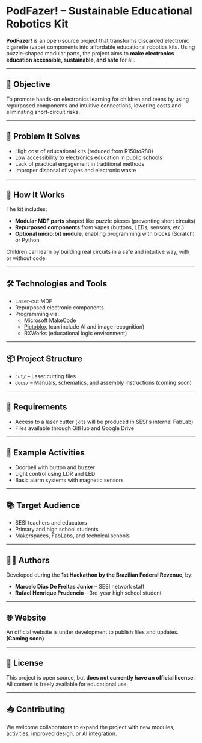# PodFazer! – Sustainable Educational Robotics Kit

**PodFazer!** is an open-source project that transforms discarded electronic cigarette (vape) components into affordable educational robotics kits. Using puzzle-shaped modular parts, the project aims to **make electronics education accessible, sustainable, and safe** for all.

---

## 🚀 Objective

To promote hands-on electronics learning for children and teens by using repurposed components and intuitive connections, lowering costs and eliminating short-circuit risks.

---

## 🎯 Problem It Solves

- High cost of educational kits (reduced from R$150 to R$80)
- Low accessibility to electronics education in public schools
- Lack of practical engagement in traditional methods
- Improper disposal of vapes and electronic waste

---

## 🧠 How It Works

The kit includes:

- **Modular MDF parts** shaped like puzzle pieces (preventing short circuits)
- **Repurposed components** from vapes (buttons, LEDs, sensors, etc.)
- **Optional micro:bit module**, enabling programming with blocks (Scratch) or Python

Children can learn by building real circuits in a safe and intuitive way, with or without code.

---

## 🛠️ Technologies and Tools

- Laser-cut MDF
- Repurposed electronic components
- Programming via:
  - [Microsoft MakeCode](https://makecode.microbit.org/)
  - [Pictoblox](https://pictoblox.ai/) (can include AI and image recognition)
  - RXWorks (educational logic environment)

---

## 📦 Project Structure

- `cut/` – Laser cutting files
- `docs/` – Manuals, schematics, and assembly instructions (coming soon)

---

## 🔧 Requirements

- Access to a laser cutter (kits will be produced in SESI's internal FabLab)
- Files available through GitHub and Google Drive

---

## 🎥 Example Activities

- Doorbell with button and buzzer
- Light control using LDR and LED
- Basic alarm systems with magnetic sensors

---

## 📚 Target Audience

- SESI teachers and educators
- Primary and high school students
- Makerspaces, FabLabs, and technical schools

---

## 👨‍🔬 Authors

Developed during the **1st Hackathon by the Brazilian Federal Revenue**, by:

- **Marcelo Dias De Freitas Junior** – SESI network staff  
- **Rafael Henrique Prudencio** – 3rd-year high school student

---

## 🌐 Website

An official website is under development to publish files and updates.  
**(Coming soon)**

---

## 📃 License

This project is open source, but **does not currently have an official license**. All content is freely available for educational use.

---

## 📥 Contributing

We welcome collaborators to expand the project with new modules, activities, improved design, or AI integration.

